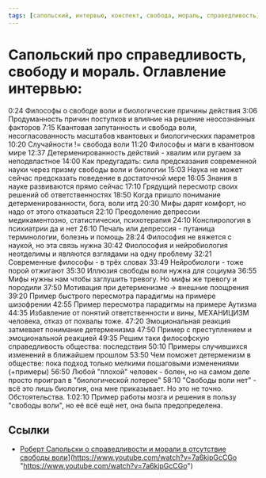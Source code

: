 ```yaml
---
tags: [сапольский, интервью, конспект, свобода, мораль, справедливость]
---
```

# Сапольский про справедливость, свободу и мораль. Оглавление интервью:

0:24 Философы о свободе воли и биологические причины действия
3:06 Продуманность причин поступков и влияние на решение неосознанных факторов
7:15 Квантовая запутанность и свобода воли, несогласованность масштабов квантовых и биологических параметров
10:20 Случайности != свобода воли
11:20 Философы и маги в квантовом мире
12:37 Детерменированность действий - хвалим или ругаем за неподвластное
14:00 Как предугадать: сила предсказания современной науки через призму свободы воли и биологии
15:03 Наука не может сейчас предсказать поведение в достаточной мере
16:05 Знания в науке развиваются прямо сейчас
17:10 Грядущий пересмотр своих решений об ответственностях
18:50 Когда пришло понимание детерменированности, бога, воли итд
20:30 Мифы дарят комфорт, но надо от этого отказаться
22:10 Преодоление депрессии медикаментозно, статистически, психотерапия
24:10 Конспирология в психиатрии да и нет
26:10 Печаль или депрессия - путаница терминологии, болезнь и помощь
28:24 Философия не вяжется с наукой, но эта связь нужна
30:42 Фиолософия и нейробиология неотделимы и являются взглядами на одну проблему
32:21 Современные философы - в трёх словах
33:49 Нейробиологи - тоже порой отжигают
35:30 Иллюзия свободы воли нужна для социума
36:55 Мифы нужны нам чтобы заглушить тревогу. Но мифы же тревогу и породили
37:50 Мотивация при детерменизме -> внешние поощрения
39:20 Пример быстрого пересмотра парадигмы на примере шизофрении
42:55 Пример пересмотра парадигмы на примере Аутизма
44:35 Избавление от понятий ответственности и вины, МЕХАНИЦИЗМ человека, отказ от похвалы тоже.
47:20 Эмоциональная реакция затмевает понимание детерменизма
47:50 Пример с преступлением и эмоциональной реакцией
49:35 Решим таки философскую справедливость общества: последствия
50:10 Примеры случившихся изменений в ближайшем прошлом
53:50 Чем поможет детерменизм в обществе: пока подход только мелкими пошаговыми изменениями (+примеры)
56:50 Любой "плохой" человек - болен, но на самом деле просто проиграл в "биологической лотерее"
58:10 "Свободы воли нет" - всё это лишь биология, она мне приказывает. Но это не точно. Обстоятельства.
1:02:10 Пример работы мозга и решения в пользу "свободы воли", но её всё ещё нет, она была предопределена.

## Ссылки

* [Роберт Сапольски о справедливости и морали в отсутствие свободы воли](https://www.youtube.com/watch?v=7a6kjpGcCGo)](https://www.youtube.com/watch?v=7a6kjpGcCGo "https://www.youtube.com/watch?v=7a6kjpGcCGo")